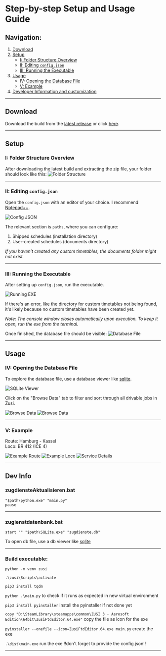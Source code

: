 
# Step-by-step Setup and Usage Guide

## Navigation:
1. [Download](#download)
2. [Setup](#setup)
   - [I: Folder Structure Overview](#i-folder-structure-overview)
   - [II: Editing `config.json`](#ii-editing-configjson)
   - [III: Running the Executable](#iii-running-the-executable)
3. [Usage](#usage)
   - [IV: Opening the Database File](#iv-opening-the-database-file)
   - [V: Example](#v-example)
4. [Developer Information and customization](#dev-info)

---

## Download

Download the build from the [latest release](https://github.com/derl30n/zusi/releases/latest) or click [here](https://github.com/derl30n/zusi/releases/latest/download/release.zip).

---

## Setup

### I: Folder Structure Overview
After downloading the latest build and extracting the zip file, your folder should look like this:
![Folder Structure](https://i.imgur.com/agk5WrX.png)

---

### II: Editing `config.json`
Open the `config.json` with an editor of your choice. I recommend [Notepad++](https://notepad-plus-plus.org/downloads/).

![Config JSON](https://i.imgur.com/UbfBd35.png)

The relevant section is `paths`, where you can configure:
1. Shipped schedules (installation directory)
2. User-created schedules (documents directory)

_If you haven’t created any custom timetables, the documents folder might not exist._

---

### III: Running the Executable
After setting up `config.json`, run the executable.

![Running EXE](https://i.imgur.com/hNbEts5.png)

If there's an error, like the directory for custom timetables not being found, it's likely because no custom timetables have been created yet.

_Note: The console window closes automatically upon execution. To keep it open, run the exe from the terminal._

Once finished, the database file should be visible:
![Database File](https://i.imgur.com/QbnYmn1.png)

---

## Usage

### IV: Opening the Database File
To explore the database file, use a database viewer like [sqlite](https://sqlitebrowser.org/dl/).

![SQLite Viewer](https://i.imgur.com/yXwCSo8.png)

Click on the "Browse Data" tab to filter and sort through all drivable jobs in Zusi.

![Browse Data](https://i.imgur.com/458IQnL.png)
![Browse Data](https://imgur.com/DFz2wSZ)

---

### V: Example

Route: Hamburg - Kassel  
Loco: BR 412 (ICE 4)

![Example Route](https://i.imgur.com/7VQ8dg1.png)
![Example Loco](https://i.imgur.com/RXm0UjN.png)
![Service Details](https://i.imgur.com/kXYdglS.png)

---

## Dev Info

### zugdiensteAktualisieren.bat

```
"$path\python.exe" "main.py"
pause

```
---
### zugienstdatenbank.bat

```
start "" "$path\SQLite.exe" "zugdienste.db"
```

To open db file, use a db viewer like [sqlite](https://sqlitebrowser.org/dl/)

---

### Build executable:

`python -m venv zusi`

`.\zusi\Scripts\activate`

`pip3 install tqdm`

`python .\main.py` to check if it runs as expected in new virtual environment

`pip3 install pyinstaller` install the pyinstaller if not done yet

`copy "D:\SteamLibrary\steamapps\common\ZUSI 3 - Aerosoft Edition\64bit\ZusiFtdEditor.64.exe"` copy the file as icon for the exe

`pyinstaller --onefile --icon=ZusiFtdEditor.64.exe main.py` create the exe

`.\dist\main.exe` run the exe !!don't forget to provide the config.json!!

---
